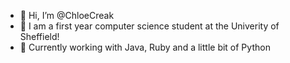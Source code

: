 - 👋 Hi, I’m @ChloeCreak
- 👀 I am a first year computer science student at the Univerity of Sheffield!
- 🌱 Currently working with Java, Ruby and a little bit of Python
